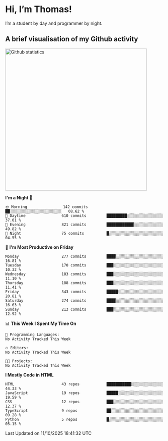 # Hi, I’m Thomas!
I’m a student by day and programmer by night.

## A brief visualisation of my Github activity

<img title="My Github statistics" alt="Github statistics" width="450px" src="https://github-readme-stats.vercel.app/api?username=thomasrettig&show_icons=true&include_all_commits=true&count_private=true&&hide=issues&theme=tokyonight&border_radius=6px"/>

<!--START_SECTION:waka-->
**I'm a Night 🦉** 

```text
🌞 Morning                142 commits         ██░░░░░░░░░░░░░░░░░░░░░░░   08.62 % 
🌆 Daytime                610 commits         █████████░░░░░░░░░░░░░░░░   37.01 % 
🌃 Evening                821 commits         ████████████░░░░░░░░░░░░░   49.82 % 
🌙 Night                  75 commits          █░░░░░░░░░░░░░░░░░░░░░░░░   04.55 % 
```
📅 **I'm Most Productive on Friday** 

```text
Monday                   277 commits         ████░░░░░░░░░░░░░░░░░░░░░   16.81 % 
Tuesday                  170 commits         ███░░░░░░░░░░░░░░░░░░░░░░   10.32 % 
Wednesday                183 commits         ███░░░░░░░░░░░░░░░░░░░░░░   11.10 % 
Thursday                 188 commits         ███░░░░░░░░░░░░░░░░░░░░░░   11.41 % 
Friday                   343 commits         █████░░░░░░░░░░░░░░░░░░░░   20.81 % 
Saturday                 274 commits         ████░░░░░░░░░░░░░░░░░░░░░   16.63 % 
Sunday                   213 commits         ███░░░░░░░░░░░░░░░░░░░░░░   12.92 % 
```


📊 **This Week I Spent My Time On** 

```text
💬 Programming Languages: 
No Activity Tracked This Week

🔥 Editors: 
No Activity Tracked This Week

🐱‍💻 Projects: 
No Activity Tracked This Week
```

**I Mostly Code in HTML** 

```text
HTML                     43 repos            ███████████░░░░░░░░░░░░░░   44.33 % 
JavaScript               19 repos            █████░░░░░░░░░░░░░░░░░░░░   19.59 % 
CSS                      12 repos            ███░░░░░░░░░░░░░░░░░░░░░░   12.37 % 
TypeScript               9 repos             ██░░░░░░░░░░░░░░░░░░░░░░░   09.28 % 
Python                   5 repos             █░░░░░░░░░░░░░░░░░░░░░░░░   05.15 % 
```




 Last Updated on 11/10/2025 18:41:32 UTC
<!--END_SECTION:waka-->
